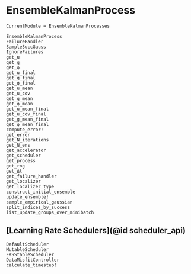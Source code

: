 # EnsembleKalmanProcess

```@meta
CurrentModule = EnsembleKalmanProcesses
```

```@docs
EnsembleKalmanProcess
FailureHandler
SampleSuccGauss
IgnoreFailures
get_u
get_g
get_ϕ
get_u_final
get_g_final
get_ϕ_final
get_u_mean
get_u_cov
get_g_mean
get_ϕ_mean
get_u_mean_final
get_u_cov_final
get_g_mean_final
get_ϕ_mean_final
compute_error!
get_error
get_N_iterations
get_N_ens
get_accelerator
get_scheduler
get_process
get_rng
get_Δt
get_failure_handler
get_localizer
get_localizer_type
construct_initial_ensemble
update_ensemble!
sample_empirical_gaussian
split_indices_by_success
list_update_groups_over_minibatch
```

## [Learning Rate Schedulers](@id scheduler_api)

```@docs
DefaultScheduler
MutableScheduler
EKSStableScheduler
DataMisfitController
calculate_timestep!
```


